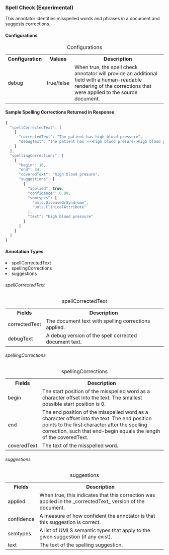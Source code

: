 <h3 id="spell_check">Spell Check (Experimental)</h3>

This annotator identifies misspelled words and phrases in a document and suggests corrections.

<h4>Configurations</h4>
<table>
  <caption>Configurations</caption>
  <tr>
    <th>Configuration</th>
    <th>Values</th>
    <th>Description</th>
  </tr>
  <tr>
    <td>debug</td>
    <td>true/false</td>
    <td>When true, the spell check annotator will provide an additional field with a human-readable rendering of the corrections that were applied to the source document.</td>
  </tr>
</table>

<h4>Sample Spelling Corrections Returned in Response</h4>

```javascript
{
  "spellCorrectedText": [
    {
      "correctedText": "The patient has high blood pressure",
      "debugText": "The patient has >>>high blood presure->high blood pressure(0.98)<<<"
    }
  ],
  "spellingCorrections": [
    {
      "begin": 16,
      "end": 34,
      "coveredText": "high blood presure",
      "suggestions": [
        {
          "applied": true,
          "confidence": 0.98,
          "semtypes": [
            "umls.DiseaseOrSyndrome",
            "umls.ClinicalAttribute"
          ],
          "text": "high blood pressure"
        }
      ]
    }
  ]
}
```

<h4>Annotation Types</h4>

<li>spellCorrectedText</li>
<li>spellingCorrections</li>
<li>suggestions</li>

###### spellCorrectedText

<table>
  <caption>spellCorrectedText</caption>
  <tr>
    <th>Fields</th>
    <th>Description</th>
  </tr>
  <tr>
    <td>correctedText</td>
    <td>The document text with spelling corrections applied.</td>
  </tr>
  <tr>
    <td>debugText</td>
    <td>A debug version of the spell corrected document text.</td>
  </tr>
</table>

###### spellingCorrections

<table>
  <caption>spellingCorrections</caption>
  <tr>
    <th>Fields</th>
    <th>Description</th>
  </tr>
  <tr>
    <td>begin</td>
    <td>The start position of the misspelled word as a character offset into the text.  The smallest possible start position is 0.</td>
  </tr>
  <tr>
    <td>end</td>
    <td>The end position of the misspelled word as a character offset into the text.  The end position points to the first character after the spelling correction, such that end-begin equals the length of the coveredText.</td>
  </tr>
  <tr>
    <td>coveredText</td>
    <td>The text of the misspelled word.</td>
  </tr>
</table>

###### suggestions

<table>
  <tr>
    <caption>suggestions</caption>
  </tr>
  <tr>
    <th>Fields</th>
    <th>Description</th>
  </tr>
  <tr>
    <td>applied</td>
    <td>When true, this indicates that this correction was applied in the _correctedText_ version of the document.</td>
  </tr>
  <tr>
    <td>confidence</td>
    <td>A measure of how confident the annotator is that this suggestion is correct.</td>
  </tr>
  <tr>
    <td>semtypes</td>
    <td>A list of UMLS semantic types that apply to the given suggestion (if any exist).</td>
  </tr>
  <tr>
    <td>text</td>
    <td>The text of the spelling suggestion.</td>
  </tr>
</table>
